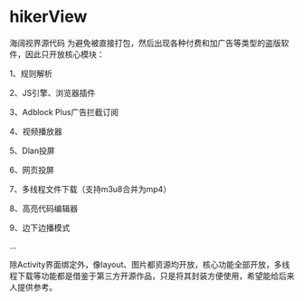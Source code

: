 # hikerView
海阔视界源代码
为避免被直接打包，然后出现各种付费和加广告等类型的盗版软件，因此只开放核心模块：

1、规则解析

2、JS引擎、浏览器插件

3、Adblock Plus广告拦截订阅

4、视频播放器

5、Dlan投屏

6、网页投屏

7、多线程文件下载（支持m3u8合并为mp4）

8、高亮代码编辑器

9、边下边播模式

...

除Activity界面绑定外，像layout、图片都资源均开放，核心功能全部开放，多线程下载等功能都是借鉴于第三方开源作品，只是将其封装方便使用，希望能给后来人提供参考。
